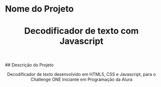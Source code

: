 # Nome do Projeto 
<h1 align="center">Decodificador de texto com Javascript</h1>
<br>
<br>
## Descrição do Projeto
<p align="center">Decodificador de texto desenvolvido em HTML5, CSS e Javascript, para o Challenge ONE Iniciante em Programação da Alura</p>
